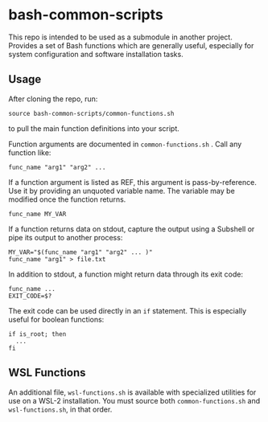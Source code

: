 # bash-common-scripts
This repo is intended to be used as a submodule in another project.
Provides a set of Bash functions which are generally useful, especially for system configuration and software installation tasks.

## Usage
After cloning the repo, run:
```
source bash-common-scripts/common-functions.sh
```
to pull the main function definitions into your script.

Function arguments are documented in `common-functions.sh` .
Call any function like:
```
func_name "arg1" "arg2" ...
```

If a function argument is listed as REF, this argument is pass-by-reference.
Use it by providing an unquoted variable name. The variable may be modified once the function returns.
```
func_name MY_VAR
```

If a function returns data on stdout, capture the output using a Subshell or pipe its output to another process:
```
MY_VAR="$(func_name "arg1" "arg2" ... )"
func_name "arg1" > file.txt
```

In addition to stdout, a function might return data through its exit code:
```
func_name ...
EXIT_CODE=$?
```

The exit code can be used directly in an `if` statement. This is especially useful for boolean functions:
```
if is_root; then
  ...
fi
```

## WSL Functions
An additional file, `wsl-functions.sh` is available with specialized utilities for use on a WSL-2 installation.
You must source both `common-functions.sh` and `wsl-functions.sh`, in that order.
